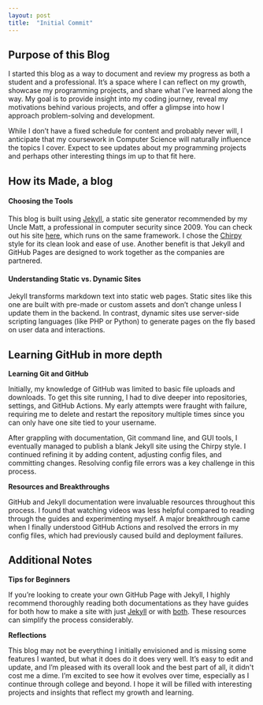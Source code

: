 ```yaml
---
layout: post
title:  "Initial Commit"
---
```


## Purpose of this Blog

I started this blog as a way to document and review my progress as both a student and a professional. It’s a space where I can reflect on my growth, showcase my programming projects, and share what I’ve learned along the way. My goal is to provide insight into my coding journey, reveal my motivations behind various projects, and offer a glimpse into how I approach problem-solving and development.

While I don’t have a fixed schedule for content and probably never will, I anticipate that my coursework in Computer Science will naturally influence the topics I cover. Expect to see updates about my programming projects and perhaps other interesting things im up to that fit here.

## How its Made, a blog

#### Choosing the Tools

This blog is built using [Jekyll](https://jekyllrb.com), a static site generator recommended by my Uncle Matt, a professional in computer security since 2009. You can check out his site [here](https://0x.c0ffee.me), which runs on the same framework. I chose the [Chirpy](https://github.com/cotes2020/jekyll-theme-chirpy/) style for its clean look and ease of use. Another benefit is that Jekyll and GitHub Pages are designed to work together as the companies are partnered.

#### Understanding Static vs. Dynamic Sites

Jekyll transforms markdown text into static web pages. Static sites like this one are built with pre-made or custom assets and don’t change unless I update them in the backend. In contrast, dynamic sites use server-side scripting languages (like PHP or Python) to generate pages on the fly based on user data and interactions.

## Learning GitHub in more depth

**Learning Git and GitHub**

Initially, my knowledge of GitHub was limited to basic file uploads and downloads. To get this site running, I had to dive deeper into repositories, settings, and GitHub Actions. My early attempts were fraught with failure, requiring me to delete and restart the repository multiple times since you can only have one site tied to your username.

After grappling with documentation, Git command line, and GUI tools, I eventually managed to publish a blank Jekyll site using the Chirpy style. I continued refining it by adding content, adjusting config files, and committing changes. Resolving config file errors was a key challenge in this process.

**Resources and Breakthroughs**

GitHub and Jekyll documentation were invaluable resources throughout this process. I found that watching videos was less helpful compared to reading through the guides and experimenting myself. A major breakthrough came when I finally understood GitHub Actions and resolved the errors in my config files, which had previously caused build and deployment failures.

## Additional Notes

**Tips for Beginners**

If you’re looking to create your own GitHub Page with Jekyll, I highly recommend thoroughly reading both documentations as they have guides for both how to make a site with just [Jekyll](https://jekyllrb.com/docs/) or with [both](https://docs.github.com/en/pages). These resources can simplify the process considerably.

**Reflections**

This blog may not be everything I initially envisioned and is missing some features I wanted, but what it does do it does very well. It’s easy to edit and update, and I’m pleased with its overall look and the best part of all, it didn't cost me a dime. I’m excited to see how it evolves over time, especially as I continue through college and beyond. I hope it will be filled with interesting projects and insights that reflect my growth and learning.
